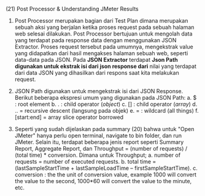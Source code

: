 (21) Post Processor & Understanding JMeter Results

1. Post Processor merupakan bagian dari Test Plan dimana merupakan sebuah aksi yang berjalan ketika proses request pada sebuah halaman web selesai dilakukan. Post Processor bertujuan untuk mengolah data yang terdapat pada response data dengan menggunakan JSON Extractor.
Proses request tersebut pada umumnya, mengekstrak value yang didapatkan dari hasil mengakses halaman sebuah web, seperti data-data pada JSON. Pada **JSON Extractor** terdapat **Json Path digunakan untuk ekstrak isi dari json response dari** nilai yang terdapat dari data JSON yang dihasilkan dari respons saat kita melakukan request.

2. JSON Path digunakan untuk mengekstrak isi dari JSON Response. Berikut beberapa ekspresi umum yang digunakan pada JSON Path:
   a. $ : root element
   b. . : child operator (_object_)
   c. [] : child operator (_array_)
   d. .. = recursive descent (langsung pada objek)
   e. = : wildcard (all things)
   f. [start:end] = array slice operator borrowed

3. Seperti yang sudah dijelaskan pada summary (20) bahwa untuk "Open JMeter" hanya perlu open terminal, navigate to bin folder, dan run JMeter.
   Selain itu, terdapat beberapa jenis report seperti Summary Report, Aggregate Report, dan Throughput = (number of requests) / (total time) * conversion.
   Dimana untuk Throughput;
   a. number of requests = number of executed requests.
   b. total time = (lastSampleStartTime + lastSampleLoadTime – firstSampleStartTime).
   c. conversion : the the unit of conversion value, example 1000 will convert the value to the second, 1000*60 will convert the value to the minute, etc.
   
